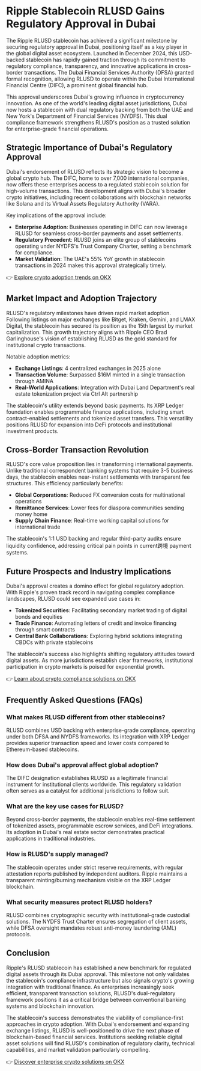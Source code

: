 # Ripple Stablecoin RLUSD Gains Regulatory Approval in Dubai

The Ripple RLUSD stablecoin has achieved a significant milestone by securing regulatory approval in Dubai, positioning itself as a key player in the global digital asset ecosystem. Launched in December 2024, this USD-backed stablecoin has rapidly gained traction through its commitment to regulatory compliance, transparency, and innovative applications in cross-border transactions. The Dubai Financial Services Authority (DFSA) granted formal recognition, allowing RLUSD to operate within the Dubai International Financial Centre (DIFC), a prominent global financial hub.

This approval underscores Dubai's growing influence in cryptocurrency innovation. As one of the world's leading digital asset jurisdictions, Dubai now hosts a stablecoin with dual regulatory backing from both the UAE and New York's Department of Financial Services (NYDFS). This dual compliance framework strengthens RLUSD's position as a trusted solution for enterprise-grade financial operations.

## Strategic Importance of Dubai's Regulatory Approval

Dubai's endorsement of RLUSD reflects its strategic vision to become a global crypto hub. The DIFC, home to over 7,000 international companies, now offers these enterprises access to a regulated stablecoin solution for high-volume transactions. This development aligns with Dubai's broader crypto initiatives, including recent collaborations with blockchain networks like Solana and its Virtual Assets Regulatory Authority (VARA).

Key implications of the approval include:
- **Enterprise Adoption**: Businesses operating in DIFC can now leverage RLUSD for seamless cross-border payments and asset settlements.
- **Regulatory Precedent**: RLUSD joins an elite group of stablecoins operating under NYDFS's Trust Company Charter, setting a benchmark for compliance.
- **Market Validation**: The UAE's 55% YoY growth in stablecoin transactions in 2024 makes this approval strategically timely.

👉 [Explore crypto adoption trends on OKX](https://bit.ly/okx-bonus)

## Market Impact and Adoption Trajectory

RLUSD's regulatory milestones have driven rapid market adoption. Following listings on major exchanges like Bitget, Kraken, Gemini, and LMAX Digital, the stablecoin has secured its position as the 15th largest by market capitalization. This growth trajectory aligns with Ripple CEO Brad Garlinghouse's vision of establishing RLUSD as the gold standard for institutional crypto transactions.

Notable adoption metrics:
- **Exchange Listings**: 4 centralized exchanges in 2025 alone
- **Transaction Volume**: Surpassed $16M minted in a single transaction through AMINA
- **Real-World Applications**: Integration with Dubai Land Department's real estate tokenization project via Ctrl Alt partnership

The stablecoin's utility extends beyond basic payments. Its XRP Ledger foundation enables programmable finance applications, including smart contract-enabled settlements and tokenized asset transfers. This versatility positions RLUSD for expansion into DeFi protocols and institutional investment products.

## Cross-Border Transaction Revolution

RLUSD's core value proposition lies in transforming international payments. Unlike traditional correspondent banking systems that require 3-5 business days, the stablecoin enables near-instant settlements with transparent fee structures. This efficiency particularly benefits:
- **Global Corporations**: Reduced FX conversion costs for multinational operations
- **Remittance Services**: Lower fees for diaspora communities sending money home
- **Supply Chain Finance**: Real-time working capital solutions for international trade

The stablecoin's 1:1 USD backing and regular third-party audits ensure liquidity confidence, addressing critical pain points in current跨境 payment systems.

## Future Prospects and Industry Implications

Dubai's approval creates a domino effect for global regulatory adoption. With Ripple's proven track record in navigating complex compliance landscapes, RLUSD could see expanded use cases in:
- **Tokenized Securities**: Facilitating secondary market trading of digital bonds and equities
- **Trade Finance**: Automating letters of credit and invoice financing through smart contracts
- **Central Bank Collaborations**: Exploring hybrid solutions integrating CBDCs with private stablecoins

The stablecoin's success also highlights shifting regulatory attitudes toward digital assets. As more jurisdictions establish clear frameworks, institutional participation in crypto markets is poised for exponential growth.

👉 [Learn about crypto compliance solutions on OKX](https://bit.ly/okx-bonus)

## Frequently Asked Questions (FAQs)

### What makes RLUSD different from other stablecoins?
RLUSD combines USD backing with enterprise-grade compliance, operating under both DFSA and NYDFS frameworks. Its integration with XRP Ledger provides superior transaction speed and lower costs compared to Ethereum-based stablecoins.

### How does Dubai's approval affect global adoption?
The DIFC designation establishes RLUSD as a legitimate financial instrument for institutional clients worldwide. This regulatory validation often serves as a catalyst for additional jurisdictions to follow suit.

### What are the key use cases for RLUSD?
Beyond cross-border payments, the stablecoin enables real-time settlement of tokenized assets, programmable escrow services, and DeFi integrations. Its adoption in Dubai's real estate sector demonstrates practical applications in traditional industries.

### How is RLUSD's supply managed?
The stablecoin operates under strict reserve requirements, with regular attestation reports published by independent auditors. Ripple maintains a transparent minting/burning mechanism visible on the XRP Ledger blockchain.

### What security measures protect RLUSD holders?
RLUSD combines cryptographic security with institutional-grade custodial solutions. The NYDFS Trust Charter ensures segregation of client assets, while DFSA oversight mandates robust anti-money laundering (AML) protocols.

## Conclusion

Ripple's RLUSD stablecoin has established a new benchmark for regulated digital assets through its Dubai approval. This milestone not only validates the stablecoin's compliance infrastructure but also signals crypto's growing integration with traditional finance. As enterprises increasingly seek efficient, transparent transaction solutions, RLUSD's dual-regulatory framework positions it as a critical bridge between conventional banking systems and blockchain innovation.

The stablecoin's success demonstrates the viability of compliance-first approaches in crypto adoption. With Dubai's endorsement and expanding exchange listings, RLUSD is well-positioned to drive the next phase of blockchain-based financial services. Institutions seeking reliable digital asset solutions will find RLUSD's combination of regulatory clarity, technical capabilities, and market validation particularly compelling.

👉 [Discover enterprise crypto solutions on OKX](https://bit.ly/okx-bonus)